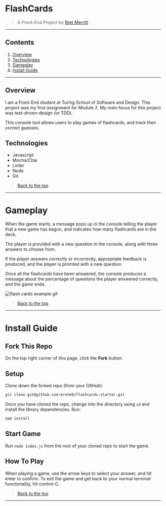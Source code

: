 # FlashCards

> A Front-End Project by [Bret Merritt](https://github.com/bretm9)

---
## Contents
1. [Overview](#overview)
1. [Technologies](#technologies)
1. [Gameplay](#gameplay)
1. [Install Guide](#install-guide)
---

## Overview
I am a Front-End student at Turing School of Software and Design. This project was my first assignment for Module 2. My main focus for this project was test-driven-design (or TDD).

This console tool allows users to play games of flashcards, and track their correct guesses.

## Technologies

  - Javascript
  - Mocha/Chai
  - Linter
  - Node
  - Git

 > [Back to the top](#flashcards)
---

# Gameplay

When the game starts, a message pops up in the console telling the player that a new game has begun, and indicates how many flashcards are in the deck.

The player is provided with a new question in the console, along with three answers to choose from. 

If the player answers correctly or incorrectly, appropriate feedback is produced, and the player is promted with a new question. 

Once all the flashcards have been answered, the console produces a message about the percentage of questions the player answered correctly, and the game ends.

![flash cards example gif](https://media.giphy.com/media/Ymi1wtKPc3XFb1qRbv/giphy.gif)
 > [Back to the top](#flashcards)
---

# Install Guide

## Fork This Repo

On the top right corner of this page, click the **Fork** button.

## Setup

Clone down the forked repo (from your GitHub):

```bash
git clone git@github.com:bretm9/flashcards-starter.git
```

Once you have cloned the repo, change into the directory using `cd` and install the library dependencies. Run:

```bash
npm install
```

## Start Game

Run `node index.js` from the root of your cloned repo to start the game.

## How To Play

When playing a game, use the arrow keys to select your answer, and hit enter to confirm. 
To exit the game and get back to your normal terminal functionality, hit control-C.
 
 > [Back to the top](#flashcards)
---
